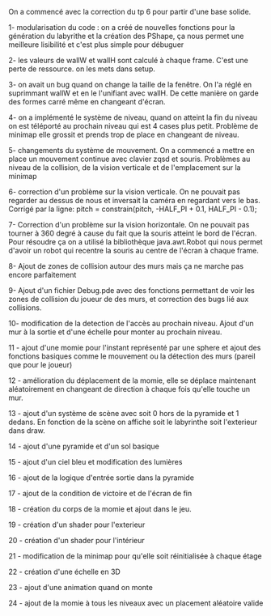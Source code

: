 On a commencé avec la correction du tp 6 pour partir d'une base solide.

1- modularisation du code : 
on a créé de nouvelles fonctions pour la génération du labyrithe et la création des PShape,
ça nous permet une meilleure lisibilité et c'est plus simple pour débuguer

2- les valeurs de wallW et wallH sont calculé à chaque frame. C'est une perte de ressource.
on les mets dans setup.

3- on avait un bug quand on change la taille de la fenêtre. On l'a réglé en suprimmant wallW
et en le l'unifiant avec wallH. De cette manière on garde des formes carré même en changeant d'écran.

4- on a implémenté le système de niveau, quand on atteint la fin du niveau on est téléporté au prochain
niveau qui est 4 cases plus petit. Problème de minimap elle grossit et prends trop de place en changeant
de niveau.

5- changements du système de mouvement. On a commencé a mettre en place un mouvement continue avec
clavier zqsd et souris. Problèmes au niveau de la collision, de la vision verticale et de l'emplacement sur la minimap

6- correction d'un problème sur la vision verticale. On ne pouvait pas regarder au dessus de nous et inversait la caméra
en regardant vers le bas.
Corrigé par la ligne: pitch = constrain(pitch, -HALF_PI + 0.1, HALF_PI - 0.1);

7- Correction d'un problème sur la vision horizontale. On ne pouvait pas tourner à 360 degré à cause du fait que la souris
atteint le bord de l'écran. Pour résoudre ça on a utilisé la bibliothèque java.awt.Robot qui nous permet d'avoir
un robot qui recentre la souris au centre de l'écran à chaque frame.

8- Ajout de zones de collision autour des murs mais ça ne marche pas encore parfaitement

9- Ajout d'un fichier Debug.pde avec des fonctions permettant de voir les zones de collision du joueur de des murs,
et correction des bugs lié aux collisions.

10- modification de la detection de l'accès au prochain niveau. Ajout d'un mur à la sortie et d'une échelle pour monter
au prochain niveau.

11 - ajout d'une momie pour l'instant représenté par une sphere et ajout des fonctions basiques comme le mouvement ou 
la détection des murs (pareil que pour le joueur)

12 - amélioration du déplacement de la momie, elle se déplace maintenant aléatoirement en changeant de direction à chaque
fois qu'elle touche un mur.

13 - ajout d'un système de scène avec soit 0 hors de la pyramide et 1 dedans. En fonction de la scène on affiche soit le labyrinthe
soit l'exterieur dans draw.

14 - ajout d'une pyramide et d'un sol basique

15 - ajout d'un ciel bleu et modification des lumières

16 - ajout de la logique d'entrée sortie dans la pyramide

17 - ajout de la condition de victoire et de l'écran de fin  

18 - création du corps de la momie et ajout dans le jeu.

19 - création d'un shader pour l'exterieur

20 - création d'un shader pour l'intérieur

21 - modification de la minimap pour qu'elle soit réinitialisée à chaque étage

22 - création d'une échelle en 3D

23 - ajout d'une animation quand on monte

24 - ajout de la momie à tous les niveaux avec un placement aléatoire valide